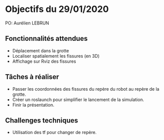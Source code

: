# Objectifs du 29/01/2020

PO: Aurélien LEBRUN


## Fonctionnalités attendues

- Déplacement dans la grotte
- Localiser spatialement les fissures (en 3D)
- Affichage sur Rviz des fissures

## Tâches à réaliser

- Passer les coordonnées des fissures du repère du robot au repère de la grotte.
- Créer un roslaunch pour simplifier le lancement de la simulation.
- Finir la présentation.




## Challenges techniques

- Utilisation des tf pour changer de repère.

